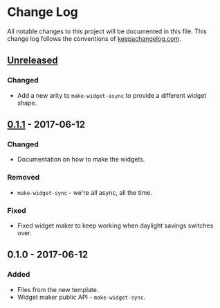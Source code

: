 # Change Log
All notable changes to this project will be documented in this file. This change log follows the conventions of [keepachangelog.com](http://keepachangelog.com/).

## [Unreleased]
### Changed
- Add a new arity to `make-widget-async` to provide a different widget shape.

## [0.1.1] - 2017-06-12
### Changed
- Documentation on how to make the widgets.

### Removed
- `make-widget-sync` - we're all async, all the time.

### Fixed
- Fixed widget maker to keep working when daylight savings switches over.

## 0.1.0 - 2017-06-12
### Added
- Files from the new template.
- Widget maker public API - `make-widget-sync`.

[Unreleased]: https://github.com/your-name/hkafka/compare/0.1.1...HEAD
[0.1.1]: https://github.com/your-name/hkafka/compare/0.1.0...0.1.1
